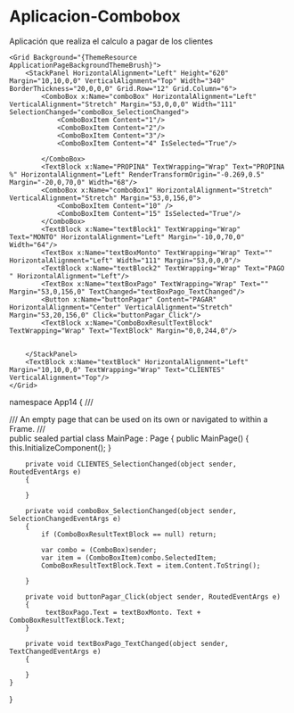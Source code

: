 # Aplicacion-Combobox
Aplicación que realiza el calculo a pagar de los clientes
<Page
    x:Class="App14.MainPage"
    xmlns="http://schemas.microsoft.com/winfx/2006/xaml/presentation"
    xmlns:x="http://schemas.microsoft.com/winfx/2006/xaml"
    xmlns:local="using:App14"
    xmlns:d="http://schemas.microsoft.com/expression/blend/2008"
    xmlns:mc="http://schemas.openxmlformats.org/markup-compatibility/2006"
    mc:Ignorable="d">

    <Grid Background="{ThemeResource ApplicationPageBackgroundThemeBrush}">
        <StackPanel HorizontalAlignment="Left" Height="620" Margin="10,10,0,0" VerticalAlignment="Top" Width="340" BorderThickness="20,0,0,0" Grid.Row="12" Grid.Column="6">
            <ComboBox x:Name="comboBox" HorizontalAlignment="Left" VerticalAlignment="Stretch" Margin="53,0,0,0" Width="111" SelectionChanged="comboBox_SelectionChanged">
                <ComboBoxItem Content="1"/>
                <ComboBoxItem Content="2"/>
                <ComboBoxItem Content="3"/>
                <ComboBoxItem Content="4" IsSelected="True"/>

            </ComboBox>
            <TextBlock x:Name="PROPINA" TextWrapping="Wrap" Text="PROPINA %" HorizontalAlignment="Left" RenderTransformOrigin="-0.269,0.5" Margin="-20,0,70,0" Width="68"/>
            <ComboBox x:Name="comboBox1" HorizontalAlignment="Stretch" VerticalAlignment="Stretch" Margin="53,0,156,0">
                <ComboBoxItem Content="10" />
                <ComboBoxItem Content="15" IsSelected="True"/>
            </ComboBox>
            <TextBlock x:Name="textBlock1" TextWrapping="Wrap" Text="MONTO" HorizontalAlignment="Left" Margin="-10,0,70,0" Width="64"/>
            <TextBox x:Name="textBoxMonto" TextWrapping="Wrap" Text="" HorizontalAlignment="Left" Width="111" Margin="53,0,0,0"/>
            <TextBlock x:Name="textBlock2" TextWrapping="Wrap" Text="PAGO " HorizontalAlignment="Left"/>
            <TextBox x:Name="textBoxPago" TextWrapping="Wrap" Text="" Margin="53,0,156,0" TextChanged="textBoxPago_TextChanged"/>
            <Button x:Name="buttonPagar" Content="PAGAR" HorizontalAlignment="Center" VerticalAlignment="Stretch" Margin="53,20,156,0" Click="buttonPagar_Click"/>
            <TextBlock x:Name="ComboBoxResultTextBlock" TextWrapping="Wrap" Text="TextBlock" Margin="0,0,244,0"/>
            
            
        </StackPanel>
        <TextBlock x:Name="textBlock" HorizontalAlignment="Left" Margin="10,10,0,0" TextWrapping="Wrap" Text="CLIENTES" VerticalAlignment="Top"/>
    </Grid>
</Page>









namespace App14
{
    /// <summary>
    /// An empty page that can be used on its own or navigated to within a Frame.
    /// </summary>
    public sealed partial class MainPage : Page
    {
        public MainPage()
        {
            this.InitializeComponent();
        }

        private void CLIENTES_SelectionChanged(object sender, RoutedEventArgs e)
        {

        }

        private void comboBox_SelectionChanged(object sender, SelectionChangedEventArgs e)
        {
            if (ComboBoxResultTextBlock == null) return;

            var combo = (ComboBox)sender;
            var item = (ComboBoxItem)combo.SelectedItem;
            ComboBoxResultTextBlock.Text = item.Content.ToString();

        }

        private void buttonPagar_Click(object sender, RoutedEventArgs e)
        {
             textBoxPago.Text = textBoxMonto. Text + ComboBoxResultTextBlock.Text;
        }

        private void textBoxPago_TextChanged(object sender, TextChangedEventArgs e)
        {

        }
    }
}

